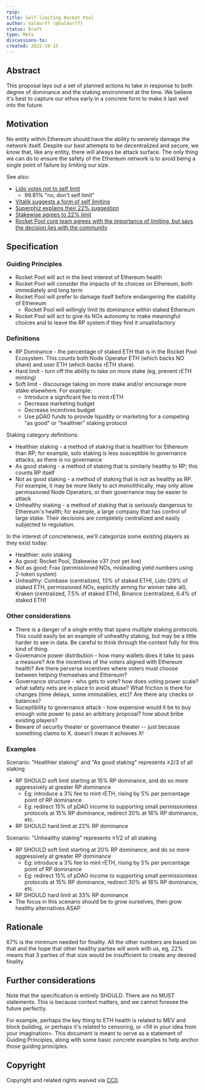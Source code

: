 ```yaml
---
rpip: 
title: Self-limiting Rocket Pool
author: Valdorff (@Valdorff)
status: Draft
type: Meta
discussions-to:  
created: 2022-10-15
---
```

 
## Abstract
This proposal lays out a set of planned actions to take in response to both degree of dominance and
the staking environment at the time. We believe it's best to capture our ethos early in a concrete
form to make it last well into the future.
 
## Motivation
No entity within Ethereum should have the ability to severely damage the network itself. Despite our
best attempts to be decentralized and secure, we _know_ that, like any entity, there will always be
attack surface. The only thing we can do to ensure the safety of the Ethereum network is to avoid
being a single point of failure by limiting our size.

See also:
- [Lido votes not to self limit](https://snapshot.org/#/lido-snapshot.eth/proposal/0x10abedcc563b66b1adee60825e78c387105110fa4a1e7354ab57bc9cc1e675c2)
  - 99.81% "no, don't self limit"
- [Vitalik suggests a form of self limiting](https://twitter.com/vitalikbuterin/status/1525301234516652032)
- [Superphiz explains their 22% suggestion](https://twitter.com/superphiz/status/1525224461380747268)
- [Stakewise agrees to 22% limit](https://twitter.com/stakewise_io/status/1525225299146944513)
- [Rocket Pool core team agrees with the importance of limiting, but says the decision lies with the community](https://twitter.com/stakewise_io/status/1525225299146944513)

## Specification

### Guiding Principles
- Rocket Pool will act in the best interest of Ethereum health
- Rocket Pool will consider the impacts of its choices on Ethereum, both immediately and long term
- Rocket Pool will prefer to damage itself before endangering the stability of Ethereum
  - Rocket Pool will willingly limit its dominance within staked Ethereum
- Rocket Pool will act to give its NOs autonomy to make meaningful choices and to leave the RP
  system if they find it unsatisfactory

### Definitions
- RP Dominance - the percentage of staked ETH that is in the Rocket Pool Ecosystem. This counts both
Node Operator ETH (which backs NO share) and user ETH (which backs rETH share).
- Hard limit - turn off the ability to take on more stake (eg, prevent rETH minting)
- Soft limit - discourage taking on more stake and/or encourage more stake elsewhere. For example:
  - Introduce a significant fee to mint rETH
  - Decrease marketing budget
  - Decrease incentives budget
  - Use pDAO funds to provide liquidity or marketing for a competing "as good" or "healthier"
    staking protocol

Staking category definitions:
- Healthier staking - a method of staking that is healthier for Ethereum than RP; for example, solo
  staking is less susceptible to governance attacks, as there is no governance
- As good staking - a method of staking that is similarly healthy to RP; this counts RP itself
- Not as good staking - a method of staking that is not as healthy as RP. For example, it may be more
  likely to act monolithically, may only allow permissioned Node Operators, or their governance may
  be easier to attack
- Unhealthy staking - a method of staking that is seriously dangerous to Ethereum's health; for
  example, a large company that has control of large stake. Their decisions are completely
  centralized and easily subjected to regulation.

In the interest of concreteness, we'll categorize some existing players as they exist today:
- Healthier: solo staking
- As good: Rocket Pool, Stakewise v3? (not yet live)
- Not as good: Frax (permissioned NOs, misleading yield numbers using 2-token system)
- Unhealthy: Coinbase (centralized, 13% of staked ETH), Lido (29% of staked ETH, permissioned NOs, 
  explicitly aiming for winner take all), Kraken (centralized, 7.5% of staked ETH), Binance
  (centralized, 6.4% of staked ETH)

### Other considerations
- There is a danger of a single entity that spans multiple staking protocols. This could easily be
  an example of unhealthy staking, but may be a little harder to see in data. Be careful to think
  through the context fully for this kind of thing.
- Governance power distribution - how many wallets does it take to pass a measure? Are the
  incentives of the voters aligned with Ethereum health? Are there perverse incentives where voters
  must choose between helping themselves and Ethereum?
- Governance structure - who gets to vote? how does voting power scale? what safety nets are in
  place to avoid abuse? What friction is there for changes (time delays, some immutables, etc)? Are
  there any checks or balances?
- Suceptibility to governance attack - how expensive would it be to buy enough vote power to pass an
  arbitrary proposal? how about bribe existing players?
- Beware of security theater or governance theater -- just because something claims to X, doesn't
  mean it achieves X!


### Examples
Scenario: "Healthier staking" and "As good staking" represents ≥2/3 of all staking
- RP SHOULD soft limit starting at 15% RP dominance, and do so more aggressively at greater RP
  dominance
  - Eg: introduce a 3% fee to mint rETH, rising by 5% per percentage point of RP dominance
  - Eg: redirect 15% of pDAO income to supporting small permissionless protocols at 15% RP
    dominance, redirect 30% at 16% RP dominance, etc.
- RP SHOULD hard limit at 22% RP dominance

Scenario: "Unhealthy staking" represents ≥1/2 of all staking
- RP SHOULD soft limit starting at 20% RP dominance, and do so more aggressively at greater RP
  dominance
  - Eg: introduce a 3% fee to mint rETH, rising by 5% per percentage point of RP dominance
  - Eg: redirect 15% of pDAO income to supporting small permissionless protocols at 15% RP
    dominance, redirect 30% at 16% RP dominance, etc.
- RP SHOULD hard limit at 33% RP dominance
- The focus in this scenario should be to grow ourselves, then grow healthy alternatives ASAP

## Rationale
67% is the minimum needed for finality.
All the other numbers are based on that and the hope that other healthy parties will work with us,
eg, 22% means that 3 parties of that size would be insufficient to create any desired finality.

## Further considerations
Note that the specification is entirely SHOULD. There are _no_ MUST statements. This is because
context matters, and we cannot foresee the future perfectly.

For example, perhaps the key thing to ETH health is related to MEV and block building, or perhaps
it's related to censoring, or \<fill in your idea from your imagination\>. This document is meant to
serve as a statement of Guiding Principles, along with some basic concrete examples to help anchor
those guiding principles.


## Copyright
Copyright and related rights waived via [CC0](https://creativecommons.org/publicdomain/zero/1.0/).